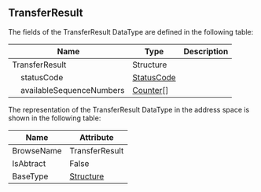 <!-- datatype -->
## TransferResult
<!-- end of description -->
The fields of the TransferResult DataType are defined in the following table:  

|Name|Type|Description|
|---|---|---|
|TransferResult|Structure||
|&nbsp;&nbsp;&nbsp;&nbsp;statusCode|[StatusCode](../../../Part4/DataTypes/StatusCode/readme.md)||
|&nbsp;&nbsp;&nbsp;&nbsp;availableSequenceNumbers|[Counter](../../../Part4/DataTypes/Counter/readme.md)[]||

The representation of the TransferResult DataType in the address space is shown in the following table:  

|Name|Attribute|
|---|---|
|BrowseName|TransferResult|
|IsAbtract|False|
|BaseType|[Structure](../../../Part3/DataTypes/Structure/readme.md)|

